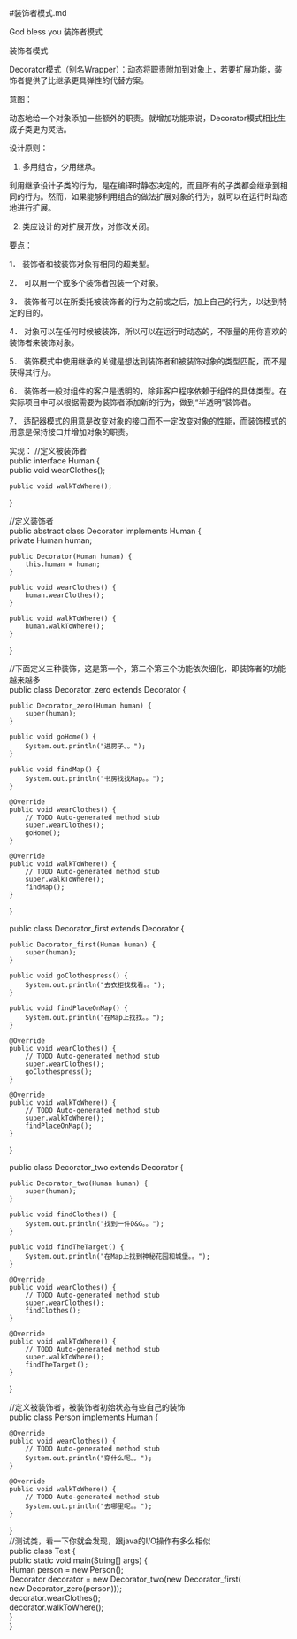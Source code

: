 #装饰者模式.md

God bless you
装饰者模式

装饰者模式

Decorator模式（别名Wrapper）：动态将职责附加到对象上，若要扩展功能，装饰者提供了比继承更具弹性的代替方案。

 

意图：

动态地给一个对象添加一些额外的职责。就增加功能来说，Decorator模式相比生成子类更为灵活。

 

设计原则：

1. 多用组合，少用继承。

利用继承设计子类的行为，是在编译时静态决定的，而且所有的子类都会继承到相同的行为。然而，如果能够利用组合的做法扩展对象的行为，就可以在运行时动态地进行扩展。

2. 类应设计的对扩展开放，对修改关闭。

要点：

1． 装饰者和被装饰对象有相同的超类型。

2． 可以用一个或多个装饰者包装一个对象。

3． 装饰者可以在所委托被装饰者的行为之前或之后，加上自己的行为，以达到特定的目的。

4． 对象可以在任何时候被装饰，所以可以在运行时动态的，不限量的用你喜欢的装饰者来装饰对象。

5． 装饰模式中使用继承的关键是想达到装饰者和被装饰对象的类型匹配，而不是获得其行为。

6． 装饰者一般对组件的客户是透明的，除非客户程序依赖于组件的具体类型。在实际项目中可以根据需要为装饰者添加新的行为，做到“半透明”装饰者。

7． 适配器模式的用意是改变对象的接口而不一定改变对象的性能，而装饰模式的用意是保持接口并增加对象的职责。

实现：
//定义被装饰者  
public interface Human {  
    public void wearClothes();  
  
    public void walkToWhere();  
}  
  
//定义装饰者  
public abstract class Decorator implements Human {  
    private Human human;  
  
    public Decorator(Human human) {  
        this.human = human;  
    }  
  
    public void wearClothes() {  
        human.wearClothes();  
    }  
  
    public void walkToWhere() {  
        human.walkToWhere();  
    }  
}  
  
//下面定义三种装饰，这是第一个，第二个第三个功能依次细化，即装饰者的功能越来越多  
public class Decorator_zero extends Decorator {  
  
    public Decorator_zero(Human human) {  
        super(human);  
    }  
  
    public void goHome() {  
        System.out.println("进房子。。");  
    }  
  
    public void findMap() {  
        System.out.println("书房找找Map。。");  
    }  
  
    @Override  
    public void wearClothes() {  
        // TODO Auto-generated method stub  
        super.wearClothes();  
        goHome();  
    }  
  
    @Override  
    public void walkToWhere() {  
        // TODO Auto-generated method stub  
        super.walkToWhere();  
        findMap();  
    }  
}  
  
public class Decorator_first extends Decorator {  
  
    public Decorator_first(Human human) {  
        super(human);  
    }  
  
    public void goClothespress() {  
        System.out.println("去衣柜找找看。。");  
    }  
  
    public void findPlaceOnMap() {  
        System.out.println("在Map上找找。。");  
    }  
  
    @Override  
    public void wearClothes() {  
        // TODO Auto-generated method stub  
        super.wearClothes();  
        goClothespress();  
    }  
  
    @Override  
    public void walkToWhere() {  
        // TODO Auto-generated method stub  
        super.walkToWhere();  
        findPlaceOnMap();  
    }  
}  
  
public class Decorator_two extends Decorator {  
  
    public Decorator_two(Human human) {  
        super(human);  
    }  
  
    public void findClothes() {  
        System.out.println("找到一件D&G。。");  
    }  
  
    public void findTheTarget() {  
        System.out.println("在Map上找到神秘花园和城堡。。");  
    }  
  
    @Override  
    public void wearClothes() {  
        // TODO Auto-generated method stub  
        super.wearClothes();  
        findClothes();  
    }  
  
    @Override  
    public void walkToWhere() {  
        // TODO Auto-generated method stub  
        super.walkToWhere();  
        findTheTarget();  
    }  
}  
  
//定义被装饰者，被装饰者初始状态有些自己的装饰  
public class Person implements Human {  
  
    @Override  
    public void wearClothes() {  
        // TODO Auto-generated method stub  
        System.out.println("穿什么呢。。");  
    }  
  
    @Override  
    public void walkToWhere() {  
        // TODO Auto-generated method stub  
        System.out.println("去哪里呢。。");  
    }  
}  
//测试类，看一下你就会发现，跟java的I/O操作有多么相似  
public class Test {  
    public static void main(String[] args) {  
        Human person = new Person();  
        Decorator decorator = new Decorator_two(new Decorator_first(  
                new Decorator_zero(person)));  
        decorator.wearClothes();  
        decorator.walkToWhere();  
    }  
}  

